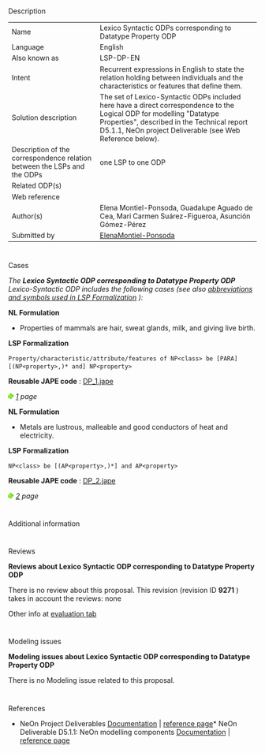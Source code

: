 # 

 Description




|  |  |
| --- | --- |
|  Name  |  Lexico Syntactic ODPs corresponding to Datatype Property ODP  |
|  Language  |  English  |
|  Also known as  |  LSP-DP-EN  |
|  Intent  |  Recurrent expressions in English to state the relation holding between individuals and the characteristics or features that define them.  |
|  Solution description  |  The set of Lexico-Syntactic ODPs included here have a direct correspondence to the Logical ODP for modelling "Datatype Properties", described in the Technical report D5.1.1, NeOn project Deliverable (see Web Reference below).  |
|  Description of the correspondence relation between the LSPs and the ODPs  |  one LSP to one ODP  |
|  Related ODP(s)  |  |
|  Web reference  |  |
|  Author(s)  |  Elena Montiel-Ponsoda, Guadalupe Aguado de Cea, Mari Carmen Suárez-Figueroa, Asunción Gómez-Pérez  |
|  Submitted by  | [ElenaMontiel-Ponsoda](../User/ElenaMontiel-Ponsoda "User:ElenaMontiel-Ponsoda")  |



  





# 

 Cases



_The
 __Lexico Syntactic ODP corresponding to Datatype Property ODP__ 
 Lexico-Syntactic ODP includes the following cases (see also
 [abbreviations and symbols used in LSP Formalization](../Community/LSPSymbols "Community:LSPSymbols") 
 ):_ 




  







__NL Formulation__ 



* Properties of mammals are hair, sweat glands, milk, and giving live birth.


__LSP Formalization__ 




```
Property/characteristic/attribute/features of NP<class> be [PARA] [(NP<property>,)* and] NP<property>

```


__Reusable JAPE code__ 
 :
 [DP\_1.jape](public/images/e/ef/DP_1.jape "DP 1.jape") 






[![](public/images/thumb/8/87/ArrowRight.gif/11px-ArrowRight.gif)](../Image/ArrowRight.gif "ArrowRight.gif")
_[1](../Submissions/Lexico_Syntactic_ODP_corresponding_to_Datatype_Property_ODP/1 "Submissions:Lexico Syntactic ODP corresponding to Datatype Property ODP/1") 
 page_ 






__NL Formulation__ 



* Metals are lustrous, malleable and good conductors of heat and electricity.


__LSP Formalization__ 




```
NP<class> be [(AP<property>,)*] and AP<property>

```


__Reusable JAPE code__ 
 :
 [DP\_2.jape](public/images/c/c9/DP_2.jape "DP 2.jape") 






[![](public/images/thumb/8/87/ArrowRight.gif/11px-ArrowRight.gif)](../Image/ArrowRight.gif "ArrowRight.gif")
_[2](../Submissions/Lexico_Syntactic_ODP_corresponding_to_Datatype_Property_ODP/2 "Submissions:Lexico Syntactic ODP corresponding to Datatype Property ODP/2") 
 page_ 




# 

 Additional information



# 

 Reviews




__Reviews about Lexico Syntactic ODP corresponding to Datatype Property ODP__ 


 There is no review about this proposal.
This revision (revision ID
 __9271__ 
 ) takes in account the reviews: none
 



 Other info at
 [evaluation tab](http://ontologydesignpatterns.org/wiki/index.php?title=Submissions:Lexico_Syntactic_ODP_corresponding_to_Datatype_Property_ODP&action=evaluation "http://ontologydesignpatterns.org/wiki/index.php?title=Submissions:Lexico_Syntactic_ODP_corresponding_to_Datatype_Property_ODP&action=evaluation") 





  





# 

 Modeling issues




__Modeling issues about Lexico Syntactic ODP corresponding to Datatype Property ODP__ 


 There is no Modeling issue related to this proposal.
 




  





# 

 References


* NeOn Project Deliverables [Documentation](http://www.neon-project.org/nw/Deliverables "http://www.neon-project.org/nw/Deliverables")  | [reference page](../Community/References/NeOn_Deliverables "Community:References/NeOn Deliverables")* NeOn Deliverable D5.1.1: NeOn modelling components [Documentation](http://droz.dia.fi.upm.es/neon/servlet/download?ontology=Documentation+Ontology&concept=Deliverable&instanceSet=neon&instance=D5.1.1%3A+NeOn+modelling+components&attribute=On-line+PDF+Version&value=NeOn_2007_D5.1.1.pdf "http://droz.dia.fi.upm.es/neon/servlet/download?ontology=Documentation+Ontology&concept=Deliverable&instanceSet=neon&instance=D5.1.1%3A+NeOn+modelling+components&attribute=On-line+PDF+Version&value=NeOn_2007_D5.1.1.pdf")  | [reference page](../Community/References/NeOn_Deliverable_D5_1_1 "Community:References/NeOn Deliverable D5 1 1")